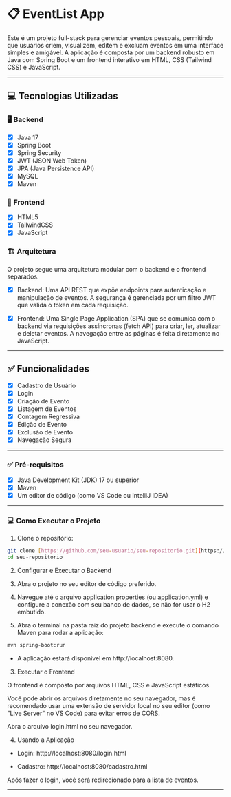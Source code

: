 # 📋 EventList App

Este é um projeto full-stack para gerenciar eventos pessoais, permitindo que usuários criem, visualizem, editem e excluam eventos em uma interface simples e amigável. A aplicação é composta por um backend robusto em Java com Spring Boot e um frontend interativo em HTML, CSS (Tailwind CSS) e JavaScript.

---

## 💻 Tecnologias Utilizadas

### 🖥️ Backend
- [x] Java 17
- [x] Spring Boot
- [x] Spring Security
- [x] JWT (JSON Web Token)
- [x] JPA (Java Persistence API)
- [x] MySQL
- [x] Maven 

### 🎨 Frontend
- [x] HTML5
- [x] TailwindCSS
- [x] JavaScript

### 🏗️ Arquitetura
O projeto segue uma arquitetura modular com o backend e o frontend separados.
- [x] Backend: Uma API REST que expõe endpoints para autenticação e manipulação de eventos. A segurança é gerenciada por um filtro JWT que valida o token em cada requisição.
- [x] Frontend: Uma Single Page Application (SPA) que se comunica com o backend via requisições assíncronas (fetch API) para criar, ler, atualizar e deletar eventos. A navegação entre as páginas é feita diretamente no JavaScript.


---

## ✅ Funcionalidades

- [x] Cadastro de Usuário
- [x] Login
- [x] Criação de Evento
- [x] Listagem de Eventos
- [x] Contagem Regressiva
- [x] Edição de Evento
- [x] Exclusão de Evento
- [x] Navegação Segura

---

### ✅ Pré-requisitos

- [x] Java Development Kit (JDK) 17 ou superior
- [x] Maven
- [x] Um editor de código (como VS Code ou IntelliJ IDEA) 

---

### 💻 Como Executar o Projeto

1. Clone o repositório:

```bash
git clone [https://github.com/seu-usuario/seu-repositorio.git](https://github.com/seu-usuario/seu-repositorio.git)
cd seu-repositorio
```
2. Configurar e Executar o Backend
 1. Abra o projeto no seu editor de código preferido.

 2. Navegue até o arquivo application.properties (ou application.yml) e configure a conexão com seu banco de dados, se não for usar o H2 embutido.

 3. Abra o terminal na pasta raiz do projeto backend e execute o comando Maven para rodar a aplicação:

```bash
mvn spring-boot:run
```
- A aplicação estará disponível em http://localhost:8080.

3. Executar o Frontend

O frontend é composto por arquivos HTML, CSS e JavaScript estáticos.

Você pode abrir os arquivos diretamente no seu navegador, mas é recomendado usar uma extensão de servidor local no seu editor (como "Live Server" no VS Code) para evitar erros de CORS.

Abra o arquivo login.html no seu navegador.

4. Usando a Aplicação

- Login: http://localhost:8080/login.html

- Cadastro: http://localhost:8080/cadastro.html

Após fazer o login, você será redirecionado para a lista de eventos.

---
